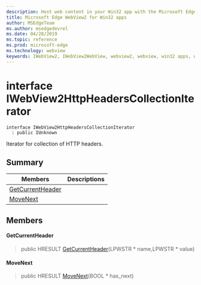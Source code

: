 ```yaml
---
description: Host web content in your Win32 app with the Microsoft Edge WebView2 control
title: Microsoft Edge WebView2 for Win32 apps
author: MSEdgeTeam
ms.author: msedgedevrel
ms.date: 04/28/2019
ms.topic: reference
ms.prod: microsoft-edge
ms.technology: webview
keywords: IWebView2, IWebView2WebView, webview2, webview, win32 apps, win32, edge
---
```


# interface IWebView2HttpHeadersCollectionIterator 

```
interface IWebView2HttpHeadersCollectionIterator
  : public IUnknown
```

Iterator for collection of HTTP headers.

## Summary

 Members                        | Descriptions
--------------------------------|---------------------------------------------
[GetCurrentHeader](#getcurrentheader) | 
[MoveNext](#movenext) | 

## Members

#### GetCurrentHeader 

> public HRESULT [GetCurrentHeader](#interface_i_web_view2_http_headers_collection_iterator_1a8d61b76e65ed87aedea6abad210f2498)(LPWSTR * name,LPWSTR * value)

#### MoveNext 

> public HRESULT [MoveNext](#interface_i_web_view2_http_headers_collection_iterator_1ac81f6122f8cadcfe54f818a0629efc2d)(BOOL * has_next)

